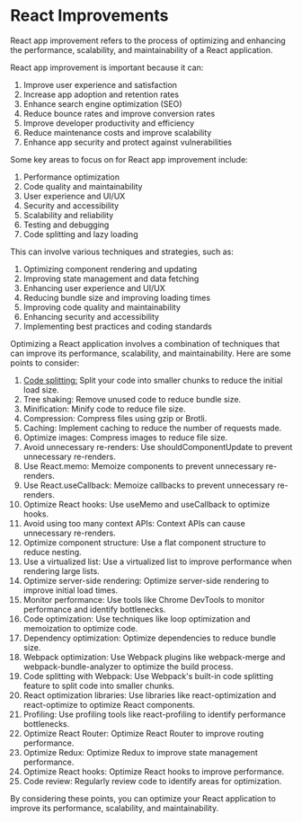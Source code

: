 # React Improvements

React app improvement refers to the process of optimizing and enhancing the performance, scalability, and maintainability of a React application. 

React app improvement is important because it can:

1. Improve user experience and satisfaction
2. Increase app adoption and retention rates
3. Enhance search engine optimization (SEO)
4. Reduce bounce rates and improve conversion rates
5. Improve developer productivity and efficiency
6. Reduce maintenance costs and improve scalability
7. Enhance app security and protect against vulnerabilities

Some key areas to focus on for React app improvement include:

1. Performance optimization
2. Code quality and maintainability
3. User experience and UI/UX
4. Security and accessibility
5. Scalability and reliability
6. Testing and debugging
7. Code splitting and lazy loading

This can involve various techniques and strategies, such as:

1. Optimizing component rendering and updating
2. Improving state management and data fetching
3. Enhancing user experience and UI/UX
4. Reducing bundle size and improving loading times
5. Improving code quality and maintainability
6. Enhancing security and accessibility
7. Implementing best practices and coding standards

Optimizing a React application involves a combination of techniques that can improve its performance, scalability, and maintainability. Here are some points to consider:

1. [Code splitting:](https://github.com/rohit33178/tech-lead/blob/main/react-improvements/code-splitting.md) Split your code into smaller chunks to reduce the initial load size.
2. Tree shaking: Remove unused code to reduce bundle size.
3. Minification: Minify code to reduce file size.
4. Compression: Compress files using gzip or Brotli.
5. Caching: Implement caching to reduce the number of requests made.
6. Optimize images: Compress images to reduce file size.
7. Avoid unnecessary re-renders: Use shouldComponentUpdate to prevent unnecessary re-renders.
8. Use React.memo: Memoize components to prevent unnecessary re-renders.
9. Use React.useCallback: Memoize callbacks to prevent unnecessary re-renders.
10. Optimize React hooks: Use useMemo and useCallback to optimize hooks.
11. Avoid using too many context APIs: Context APIs can cause unnecessary re-renders.
12. Optimize component structure: Use a flat component structure to reduce nesting.
13. Use a virtualized list: Use a virtualized list to improve performance when rendering large lists.
14. Optimize server-side rendering: Optimize server-side rendering to improve initial load times.
15. Monitor performance: Use tools like Chrome DevTools to monitor performance and identify bottlenecks.
16. Code optimization: Use techniques like loop optimization and memoization to optimize code.
17. Dependency optimization: Optimize dependencies to reduce bundle size.
18. Webpack optimization: Use Webpack plugins like webpack-merge and webpack-bundle-analyzer to optimize the build process.
19. Code splitting with Webpack: Use Webpack's built-in code splitting feature to split code into smaller chunks.
20. React optimization libraries: Use libraries like react-optimization and react-optimize to optimize React components.
21. Profiling: Use profiling tools like react-profiling to identify performance bottlenecks.
22. Optimize React Router: Optimize React Router to improve routing performance.
23. Optimize Redux: Optimize Redux to improve state management performance.
24. Optimize React hooks: Optimize React hooks to improve performance.
25. Code review: Regularly review code to identify areas for optimization.

By considering these points, you can optimize your React application to improve its performance, scalability, and maintainability.